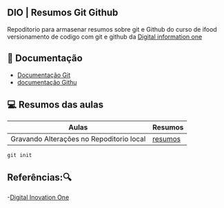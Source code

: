 ## DIO | Resumos Git Github

Repoditorio para armasenar resumos sobre git e Github do curso de ifood versionamento de codigo com git e github da [Digital information one](https://web.dio.me/course/versionamento-de-codigo-com-git-e-github/learning/599dd3dd-d189-474f-a55c-22f37b4472da?back=/track/potencia-tech-ifood-programacao-do-zero&tab=undefined&moduleId=undefined)

## 📘 Documentação
- [Documentação Git]()
- [documentação Githu]()
## 💻 Resumos das aulas
|Aulas|Resumos|
|-----|--------|
|Gravando Alterações no Repoditorio local| [resumos]()

```
git init
```
## Referências:🔍
-[Digital Inovation One]()
